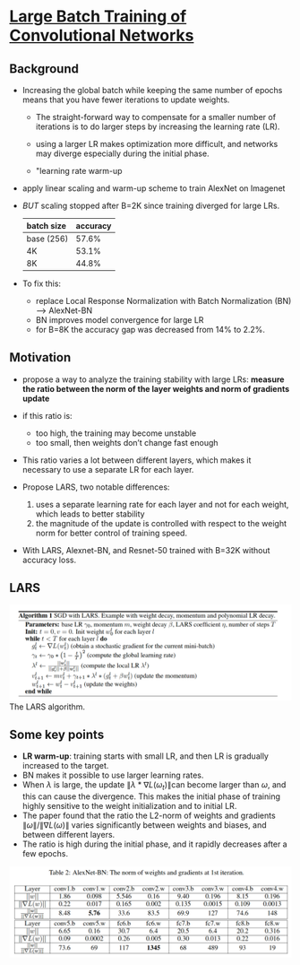 # [Large Batch Training of Convolutional Networks](https://arxiv.org/abs/1708.03888)

## Background

- Increasing the global batch while keeping the same number of epochs means that you have fewer
iterations to update weights.

    - The straight-forward way to compensate for a smaller number of iterations is to do larger steps by increasing the learning rate (LR).

    - using a larger LR makes optimization more
difficult, and networks may diverge especially during the initial phase.

    - "learning rate warm-up

- apply linear scaling and warm-up scheme to train AlexNet on Imagenet
- *BUT* scaling stopped after B=2K since training diverged for large LRs.

    |batch size| accuracy|
    |---|---|
    |base (256)|57.6%|
    |4K|53.1%|
    |8K|44.8%|

- To fix this:
    - replace Local Response Normalization with Batch Normalization (BN) --> AlexNet-BN
    - BN improves model convergence for large LR
    - for B=8K the accuracy gap was decreased from 14% to 2.2%.

## Motivation

- propose a way to analyze the training stability with large LRs: **measure the ratio between the norm of the layer weights and norm of gradients update**

- if this ratio is:
    -  too high, the training may become unstable
    -  too small, then weights don’t change fast enough

- This ratio varies a lot between different layers, which makes it necessary to use a separate LR for each layer.
- Propose LARS, two notable differences:
    1. uses a separate learning rate for each layer and not for each weight, which leads to better stability
    1. the magnitude of the update is controlled with respect to the weight norm for better control of training speed.

- With LARS, Alexnet-BN, and Resnet-50 trained with B=32K without accuracy loss.

## LARS

![](images/f1.png)
The LARS algorithm.

## Some key points

- **LR warm-up**: training starts with small LR, and then LR is gradually increased to
the target.
- BN makes it possible to use larger learning rates.
- When $\lambda$ is large, the
update $\lVert \lambda * \nabla L(\omega_t)\rVert$can become larger than $\omega$, and this can cause the divergence. This makes the initial phase of training highly sensitive to the weight initialization and to initial LR.
- The paper found that the ratio the L2-norm of weights and gradients $\lVert \omega \rVert/\lVert \nabla L(\omega) \rVert$  varies significantly between weights and biases, and between different layers.
- The ratio is high during the initial phase, and it rapidly decreases after a few epochs.

![](images/f2.png)
